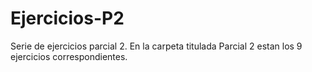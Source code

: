 # Ejercicios-P2
Serie de ejercicios parcial 2.
 En la carpeta titulada Parcial 2 estan los 9 ejercicios correspondientes.

